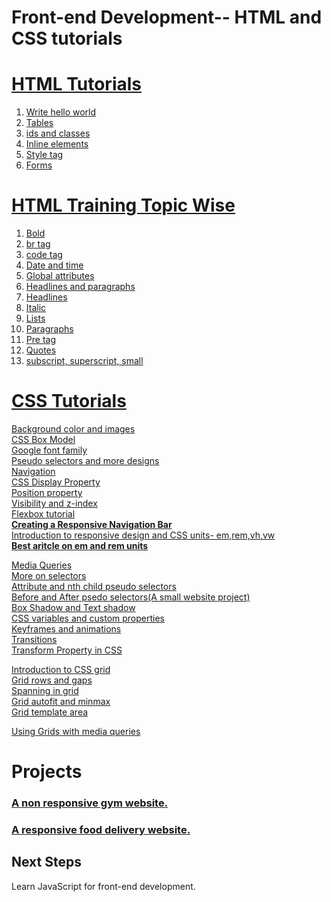 # Front-end Development-- HTML and CSS tutorials
# <a href="html_tutorials">HTML Tutorials</a>
<ol>
<li><a href="html_tutorials/index.html">Write hello world</a></li>
<li><a href="html_tutorials/tut1.html">Tables</a></li>
<li><a href="html_tutorials/tut2.htm">ids and classes</a></li>
<li><a href="html_tutorials/tut9.htm">Inline elements</a></li>
<li><a href="html_tutorials/tut10.htm">Style tag</a></li>
<li><a href="html_tutorials/form.htm">Forms</a></li>
</ol>

# <a href="html_training">HTML Training Topic Wise</a>
<ol>
<li><a href="html_training/bold.htm">Bold </a></li>
<li><a href="html_training/br.htm">br tag</a></li>
<li><a href="html_training/code.htm">code tag</a></li>
<li><a href="html_training/date_and_time.htm">Date and time</a></li>
<li><a href="html_training/global_attributes.htm">Global attributes</a></li>
<li><a href="html_training/handp.htm">Headlines and paragraphs</a></li>
<li><a href="html_training/headlines.htm">Headlines</a></li>
<li><a href="html_training/italic.htm">Italic</a></li>
<li><a href="html_training/lists.htm">Lists</a></li>
<li><a href="html_training/paragraphs.htm">Paragraphs</a></li>
<li><a href="html_training/pre.htm">Pre tag</a></li>
<li><a href="html_training/quotes.htm">Quotes</a></li>
<li><a href="html_training/sss.htm">subscript, superscript, small</a></li>
</ol>

# <a href="css_tutorials">CSS Tutorials</a>
 <a href="tut17.htm">Background color and images</a><br>
 <a href="tut20.htm">CSS Box Model</a><br>
 <a href="tut21.htm">Google font family</a><br>
 <a href="tut22.htm">Pseudo selectors and more designs </a><br>
 <a href="tut23.htm">Navigation</a><br>
 <a href="tut24.htm">CSS Display Property</a><br>
 <a href="tut25.htm">Position property</a><br>
 <a href="tut27.htm">Visibility and z-index</a><br>
 <a href="tut28.htm">Flexbox tutorial</a><br>
 <b><a href="tut28.htm">Creating a Responsive Navigation Bar</a></b><br>
 <a href="tut29.htm">Introduction to responsive design and CSS units- em,rem,vh,vw</a><br>
 <a href="https://webdesign.tutsplus.com/tutorials/comprehensive-guide-when-to-use-em-vs-rem--cms-23984"><b>Best aritcle on em and rem units</b></a><br>

 <a href="tut30.htm">Media Queries</a><br>
 <a href="tut31.htm">More on selectors</a><br>
 <a href="tut32.htm">Attribute and nth child pseudo selectors</a><br>
 <a href="tut33.htm">Before and After psedo selectors(A small website project)</a><br>
 <a href="tut34.htm">Box Shadow and Text shadow</a><br>
 <a href="tut35.htm">CSS variables and custom properties</a><br>
<a href="tut36.htm">Keyframes and animations</a><br>
<a href="tut37.htm">Transitions</a><br>
<a href="tut38.htm">Transform Property in CSS</a><br>

 <a href="tut40.htm">Introduction to CSS grid</a><br>
<a href="tut41.htm">Grid rows and gaps</a><br>
<a href="tut42.htm">Spanning in grid</a><br>
<a href="tut43.htm">Grid autofit and minmax</a><br>
<a href="tut44.htm">Grid template area</a><br>

<a href="tut45.htm">Using Grids with media queries</a><br>


# Projects
### <a href="project_01">A non responsive gym website.</a>
### <a href="project_03">A responsive food delivery website.</a>

## Next Steps
Learn JavaScript for front-end development.